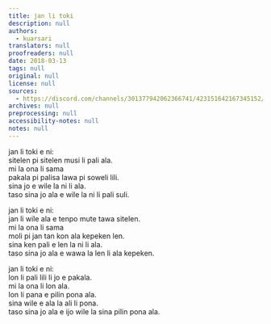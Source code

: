 ```yaml
---
title: jan li toki
description: null
authors:
  - kuarsari
translators: null
proofreaders: null
date: 2018-03-13
tags: null
original: null
license: null
sources:
  - https://discord.com/channels/301377942062366741/423151642167345152/423154399121244170
archives: null
preprocessing: null
accessibility-notes: null
notes: null
---
```


jan li toki e ni:  \
sitelen pi sitelen musi li pali ala.  \
mi la ona li sama   \
pakala pi palisa lawa pi soweli lili.  \
sina jo e wile la ni li ala.  \
taso sina jo ala e wile la ni li pali suli.

jan li toki e ni:  \
jan li wile ala e tenpo mute tawa sitelen.  \
mi la ona li sama  \
moli pi jan tan kon ala kepeken len.  \
sina ken pali e len la ni li ala.  \
taso sina jo ala e wawa la len li ala kepeken.

jan li toki e ni:  \
lon li pali lili li jo e pakala.  \
mi la ona li lon ala.  \
lon li pana e pilin pona ala.  \
sina wile e ala la ali li pona.  \
taso sina jo ala e ijo wile la sina pilin pona ala.
